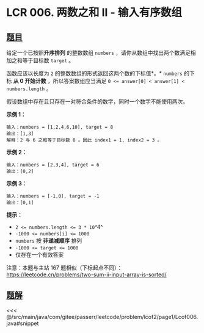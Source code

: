 # LCR 006. 两数之和 II - 输入有序数组

## [题目](https://leetcode.cn/problems/kLl5u1/)
给定一个已按照**升序排列** 的整数数组 `numbers` ，请你从数组中找出两个数满足相加之和等于目标数 `target` 。

函数应该以长度为 `2` 的整数数组的形式返回这两个数的下标值*。* `numbers` 的下标 **从 0 开始计数** ，所以答案数组应当满足 `0 <= answer[0] < answer[1] < numbers.length` 。

假设数组中存在且只存在一对符合条件的数字，同时一个数字不能使用两次。

**示例 1：**

```
输入：numbers = [1,2,4,6,10], target = 8
输出：[1,3]
解释：2 与 6 之和等于目标数 8 。因此 index1 = 1, index2 = 3 。
```

**示例 2：**

```
输入：numbers = [2,3,4], target = 6
输出：[0,2]
```

**示例 3：**

```
输入：numbers = [-1,0], target = -1
输出：[0,1]
```

**提示：**

* `2 <= numbers.length <= 3 * 10`^4^
* `-1000 <= numbers[i] <= 1000`
* `numbers` 按 **非递减顺序** 排列
* `-1000 <= target <= 1000`
* 仅存在一个有效答案

注意：本题与主站 167 题相似（下标起点不同）：<https://leetcode.cn/problems/two-sum-ii-input-array-is-sorted/>


## [题解](https://github.com/PasseRR/JavaLeetCode/blob/master/src/main/java/com/gitee/passerr/leetcode/problem/lcof2/page1/Lcof006.java)

<<< @/src/main/java/com/gitee/passerr/leetcode/problem/lcof2/page1/Lcof006.java#snippet
